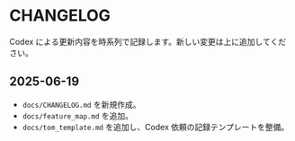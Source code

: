 # CHANGELOG

Codex による更新内容を時系列で記録します。新しい変更は上に追加してください。

## 2025-06-19
- `docs/CHANGELOG.md` を新規作成。
- `docs/feature_map.md` を追加。
- `docs/tom_template.md` を追加し、Codex 依頼の記録テンプレートを整備。
